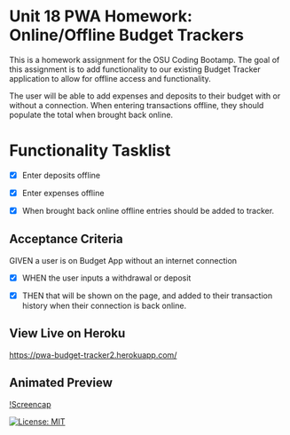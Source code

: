# Unit 18 PWA Homework: Online/Offline Budget Trackers

This is a homework assignment for the OSU Coding Bootamp. The goal of this assignment is to add functionality to our existing Budget Tracker application to allow for offline access and functionality.

The user will be able to add expenses and deposits to their budget with or without a connection. When entering transactions offline, they should populate the total when brought back online.

# Functionality Tasklist
-[x] Enter deposits offline

-[x] Enter expenses offline

-[x] When brought back online offline entries should be added to tracker.

## Acceptance Criteria
GIVEN a user is on Budget App without an internet connection

-[x] WHEN the user inputs a withdrawal or deposit

-[x] THEN that will be shown on the page, and added to their transaction history when their connection is back online.


## View Live on Heroku

https://pwa-budget-tracker2.herokuapp.com/

## Animated Preview

[!Screencap](https://raw.githubusercontent.com/mdurst365/pwa_budget_tracker/main/Budget-Tracker.gif)

[![License: MIT](https://img.shields.io/badge/License-MIT-yellow.svg)](https://opensource.org/licenses/MIT)

